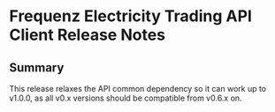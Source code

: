 # Frequenz Electricity Trading API Client Release Notes

## Summary

This release relaxes the API common dependency so it can work up to v1.0.0, as all v0.x versions should be compatible from v0.6.x on.
